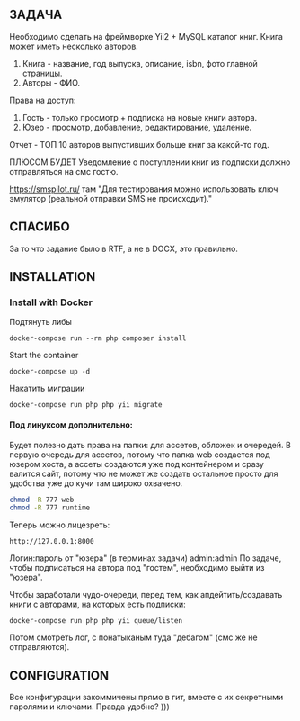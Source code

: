 ЗАДАЧА
-------------------

Необходимо сделать на фреймворке Yii2 + MySQL каталог книг. Книга может иметь несколько авторов.

1. Книга - название, год выпуска, описание, isbn, фото главной страницы.
2. Авторы - ФИО.

Права на доступ:
1. Гость - только просмотр + подписка на новые книги автора.
2. Юзер - просмотр, добавление, редактирование, удаление.

Отчет - ТОП 10 авторов выпустивших больше книг за какой-то год.

ПЛЮСОМ БУДЕТ
Уведомление о поступлении книг из подписки должно отправляться на смс гостю.

https://smspilot.ru/
там "Для тестирования можно использовать ключ эмулятор (реальной отправки SMS не происходит)."

СПАСИБО
-------------------
За то что задание было в RTF, а не в DOCX, это правильно.

INSTALLATION
------------

### Install with Docker
    
Подтянуть либы

    docker-compose run --rm php composer install    
    
Start the container

    docker-compose up -d

Накатить миграции

    docker-compose run php php yii migrate

#### Под линуксом дополнительно:
Будет полезно дать права на папки: для ассетов, обложек и очередей. В первую очередь для ассетов, потому что папка
web создается под юзером хоста, а ассеты создаются уже под контейнером и сразу валится сайт, потому что не может же создать
остальное просто для удобства уже до кучи там широко охвачено.
```bash
chmod -R 777 web
chmod -R 777 runtime
```
    
Теперь можно лицезреть:

    http://127.0.0.1:8000

Логин:пароль от "юзера" (в терминах задачи) admin:admin
По задаче, чтобы подписаться на автора под "гостем", необходимо выйти из "юзера".

Чтобы заработали чудо-очереди, перед тем, как апдейтить/создавать книги с авторами, на которых есть подписки:

    docker-compose run php php yii queue/listen

Потом смотреть лог, с понатыканым туда "дебагом" (смс же не отправляются).

CONFIGURATION
-------------

Все конфигурации закоммичены прямо в гит, вместе с их секретными паролями и ключами. Правда удобно? )))
